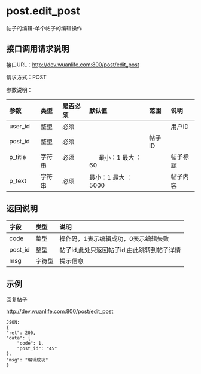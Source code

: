 # post.edit_post

帖子的编辑-单个帖子的编辑操作

## 接口调用请求说明

接口URL：http://dev.wuanlife.com:800/post/edit_post

请求方式：POST

参数说明：

|参数    |类型  |是否必须    |默认值    |范围             |说明|
|:--|:--|:--|:--|:--|:--|
|user_id    |整型    |必须 ||                               |用户ID|
|post_id    | 整型   | 必须                                ||帖子ID|
|p_title       |字符串 | 必须        |        最小：1 最大 ：60  | |帖子标题|
|p_text       | 字符串 | 必须  |              最小：1 最大 ：5000  || 帖子内容|

## 返回说明

|字段    |        类型   |      说明|
|:--|:--|:--|
|code    |            整型      |  操作码，1表示编辑成功，0表示编辑失败|
|post_id|整型|帖子id,此处只返回帖子id,由此跳转到帖子详情|
|msg|字符型|提示信息|

## 示例

回复帖子

http://dev.wuanlife.com:800/post/edit_post

    JSON:
    {
	"ret": 200,
	"data": {
		"code": 1,
		"post_id": "45"
	},
	"msg": "编辑成功"
    }
